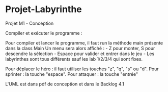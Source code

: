 # Projet-Labyrinthe
Projet M1 - Conception

Compiler et exécuter le programme :

Pour compiler et lancer le programme, il faut run la méthode main présente dans la class Main
Un menu sera alors affiché :
        - Z pour monter, S pour descendre la sélection
        - Espace pour valider et entrer dans le jeu
        - Les labyrinthes sont tous différents sauf les lab 1/2/3/4 qui sont fixes.

Pour déplacer le héro : il faut utiliser les touches "z", "q", "s" ou "d".
Pour sprinter : la touche "espace".
Pour attaquer : la touche "entrée"

L'UML est dans pdf de conception et dans le Backlog 4.1